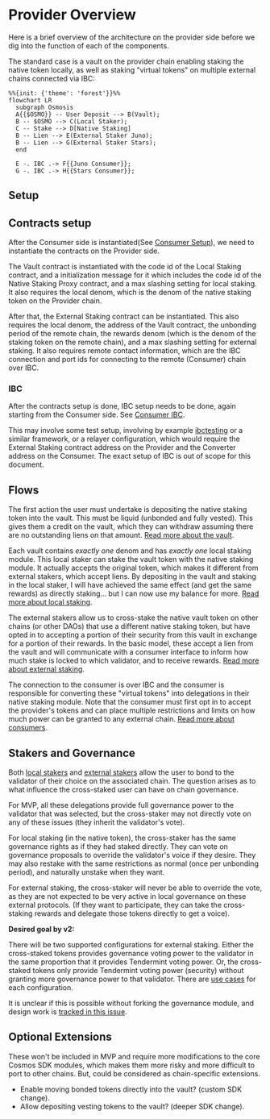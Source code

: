 # Provider Overview

Here is a brief overview of the architecture on the provider side
before we dig into the function of each of the components.

The standard case is a vault on the provider chain enabling
staking the native token locally, as well as staking "virtual tokens"
on multiple external chains connected via IBC:

```mermaid
%%{init: {'theme': 'forest'}}%%
flowchart LR
  subgraph Osmosis
  A{{$OSMO}} -- User Deposit --> B(Vault);
  B -- $OSMO --> C(Local Staker);
  C -- Stake --> D[Native Staking]
  B -- Lien --> E(External Staker Juno);
  B -- Lien --> G(External Staker Stars);
  end

  E -. IBC .-> F{{Juno Consumer}};
  G -. IBC .-> H{{Stars Consumer}};
```

## Setup

## Contracts setup

After the Consumer side is instantiated(See [Consumer Setup](../consumer/Consumer.md#setup)),
we need to instantiate the contracts on the Provider side.

The Vault contract is instantiated with the code id of the Local Staking contract,
and a initialization message for it which includes the code id of the Native Staking Proxy contract,
and a max slashing setting for local staking.
It also requires the local denom, which is the denom of the native staking token on the Provider chain.

After that, the External Staking contract can be instantiated. This also requires the local denom, the
address of the Vault contract, the unbonding period of the remote chain, the rewards denom (which is the
denom of the staking token on the remote chain), and a max slashing setting for external staking.
It also requires remote contact information, which are the IBC connection and port ids for
connecting to the remote (Consumer) chain over IBC.

### IBC

After the contracts setup is done, IBC setup needs to be done, again starting from the Consumer side.
See [Consumer IBC](../consumer/Consumer.md#ibc).

This may involve some test setup, involving by example [ibctesting](https://pkg.go.dev/github.com/incubus-network/fanfury-sdk/ibctesting)
or a similar framework, or a relayer configuration, which would require the External Staking contract address on the Provider and the Converter
address on the Consumer.
The exact setup of IBC is out of scope for this document.

## Flows

The first action the user must undertake is depositing
the native staking token into the vault. This must be liquid
(unbonded and fully vested). This gives them a credit on the vault,
which they can withdraw assuming there are no outstanding liens on that amount.
[Read more about the vault](./Vault.md).

Each vault contains _exactly one_ denom and has _exactly one_ local staking
module. This local staker can stake the vault token with the
native staking module. It actually accepts the original token, which makes
it different from external stakers, which accept liens. By depositing in the vault
and staking in the local staker, I will have achieved the same effect
(and get the same rewards) as directly staking... but I can now use my balance
for more.
[Read more about local staking](./LocalStaking.md).

The external stakers allow us to cross-stake the native vault
token on other chains (or other DAOs) that use a different native
staking token, but have opted in to accepting a portion
of their security from this vault in exchange for a portion
of their rewards. In the basic model, these accept a lien
from the vault and will communicate with a consumer interface
to inform how much stake is locked to which validator, and
to receive rewards.
[Read more about external staking](./ExternalStaking.md).

The connection to the consumer is over IBC and the consumer is
responsible for converting these "virtual tokens" into delegations
in their native staking module. Note that the consumer must first opt in to
accept the provider's tokens and can place multiple restrictions and limits
on how much power can be granted to any external chain.
[Read more about consumers](../consumer/Consumer.md).

## Stakers and Governance

Both [local stakers](./LocalStaking.md) and [external stakers](./ExternalStaking.md)
allow the user to bond to the validator of their choice on the associated chain.
The question arises as to what influence the cross-staked user can have on chain governance.

For MVP, all these delegations provide full governance power to the validator
that was selected, but the cross-staker may not directly vote
on any of these issues (they inherit the validator's vote).

For local staking (in the native token), the cross-staker has the
same governance rights as if they had staked directly. They can vote
on governance proposals to override the validator's voice if they desire.
They may also restake with the same restrictions as normal (once per
unbonding period), and naturally unstake when they want.

For external staking, the cross-staker will never be able to override
the vote, as they are not expected to be very active in local governance
on these external protocols. (If they want to participate, they can take the
cross-staking rewards and delegate those tokens directly to get a voice).

**Desired goal by v2:**

There will be two supported configurations for external staking.
Either the cross-staked tokens provides governance voting power
to the validator in the same proportion that it provides Tendermint voting power.
Or, the cross-staked tokens only provide Tendermint voting power (security)
without granting more governance power to that validator.
There are [use cases](../UseCases.md) for each configuration.

It is unclear if this is possible without forking the governance module,
and design work is [tracked in this issue](https://github.com/osmosis-labs/mesh-security-sdk/issues/48).

## Optional Extensions

These won't be included in MVP and require more modifications
to the core Cosmos SDK modules, which makes them more risky and
more difficult to port to other chains. But, could be considered
as chain-specific extensions.

- Enable moving bonded tokens directly into the vault? (custom SDK change).
- Allow depositing vesting tokens to the vault? (deeper SDK change).
